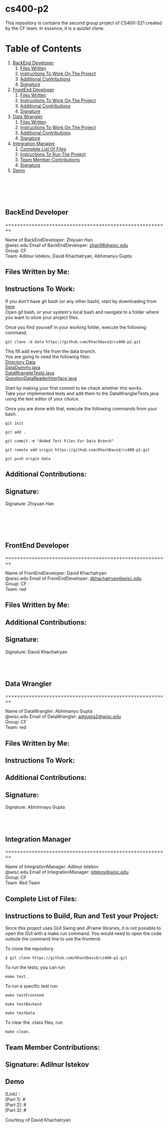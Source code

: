 # cs400-p2

This repository is contains the second group project of CS400-S21 created by the CF team.
In essence, it is a quizlet clone.

# Table of Contents

1. [BackEnd Developer](#packageone)
	1. [Files Written](#f1)
	2. [Instructions To Work On The Project](#i1)
	3. [Additional Contributions](#ac1)
	4. [Signature](#s1)
2. [FrontEnd Developer](#packagetwo)
	1. [Files Written](#f2)
	2. [Instructions To Work On The Project](#i2)
	3. [Additional Contributions](#ac2)
	4. [Signature](#s2)
3. [Data Wrangler](#packagethree)
	1. [Files Written](#f3)
	2. [Instructions To Work On The Project](#i3)
	3. [Additional Contributions](#ac3)
	4. [Signature](#s3)
4. [Integration Manager](#sql-games)
	1. [Complete List Of Files](#file-list)
	3. [Instructions To Run The Project](#run)
	4. [Team Member Contributions](#tmc)
	5. [Signature](#s4)
5. [Demo](#demo)

</br></br></br></br>
## BackEnd Developer<a name="packageone" />

========================================================

Name of BackEndDeveloper: Zhiyuan Han</br>
@wisc.edu Email of BackEndDeveloper: zhan98@wisc.edu</br>
Group: CF</br>
Team: Adilnur Istekov, David Khachatryan, Abhimanyu Gupta</br>

Files Written by Me: <a name="f1" />
--------------------


Instructions To Work: <a name="i1" />
--------------------
If you don't have git bash (or any other bash), start by downloading from [here](https://git-scm.com/downloads)  </br>
Open git bash, or your system's local bash and navigate to a folder where you want to store your project files. </br>

Once you find yourself in your working folder, execute the following command.

```
git clone -b data https://github.com/KhachDavid/cs400-p2.git
```

This fill add every file from the data branch. </br>
You are going to need the following files: </br>
	[Directory Data](https://github.com/KhachDavid/cs400-p2/tree/main/data) </br>
	[DataDummy.java](https://github.com/KhachDavid/cs400-p2/blob/main/DataDummy.java) </br>
	[DataWranglerTests.java](https://github.com/KhachDavid/cs400-p2/blob/main/DataWranglerTests.java) </br>
	[QuestionDataReaderInterface.java](https://github.com/KhachDavid/cs400-p2/blob/main/QuestionDataReaderInterface.java) </br>

Start by making your first commit to be check whether this works. </br> 
Take your implemented tests and add them to the DataWranglerTests.java using the text editor of your choice. </br>

Once you are done with that, execute the following commands from your bash.

```
git init
```

```	
git add . 
```

```
git commit -m "Added Test Files For Data Branch"
```

```
git remote add origin https://github.com/KhachDavid/cs400-p2.git
```

```
git push origin data
``` 

Additional Contributions: <a name="ac1" />
-------------------------


Signature: <a name="s1" />
----------
Signature: Zhiyuan Han

</br></br></br></br>
## FrontEnd Developer<a name="packagetwo" />

========================================================

Name of FrontEndDeveloper: David Khachatryan</br>
@wisc.edu Email of FrontEndDeveloper: dkhachatryan@wisc.edu</br>
Group: CF</br>
Team: red</br>

Files Written by Me: <a name="f2" />
--------------------


Additional Contributions: <a name="ac2" />
-------------------------


Signature: <a name="s2" />
----------
Signature: David Khachatryan
</br></br></br></br>

## Data Wrangler<a name="packagethree" />

========================================================

Name of DataWrangler: Abhimanyu Gupta</br>
@wisc.edu Email of DataWrangler: adgupta2@wisc.edu</br>
Group: CF</br>
Team: red</br>

Files Written by Me: <a name="f3" />
--------------------


Instructions To Work: <a name="i3" />
--------------------


Additional Contributions: <a name="ac3" />
-------------------------


Signature: <a name="s3" />
----------
Signature: Abhimnayu Gupta
</br></br></br></br>
## Integration Manager<a name="sql-games" />

========================================================

Name of IntegrationManager: Adilnur Istekov</br>
@wisc.edu Email of IntegrationManager: istekov@wisc.edu</br>
Group: CF</br>
Team: Red Team</br>

Complete List of Files: <a name="file-list" />
-----------------------


Instructions to Build, Run and Test your Project:<a name="run" />
-------------------------------------------------
Since this project uses GUI Swing and JFrame libraries, it is not possible to open the GUI with a make run command. 
You would need to open the code outside the command line to use the frontend.

To clone the repository
```
$ git clone https://github.com/KhachDavid/cs400-p2.git
```

To run the tests, you can run 
```
make test.
```
To run a specific test run:
```
make testFrontend
```

```
make testBackend
```
	
```
make testData
```

To clear the .class files, run 
```
make clean. 
```

Team Member Contributions: <a name="tmc" />
--------------------------


Signature: Adilnur Istekov <a name="s4" />
----------

## Demo<a name="demo"/>

[Link]⋮ </br>
[Part 1]: # </br>
[Part 2]: # </br>
[Part 3]: # </br>

Courtesy of David Khachatryan
